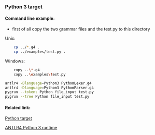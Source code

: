 ### Python 3 target

#### Command line example:
- first of all copy the two grammar files and the test.py to this directory

Unix:
```bash
    cp ../*.g4 .
    cp ../examples/test.py .
```

Windows:
```bash
    copy ..\*.g4
    copy ..\examples\test.py
```

```bash
antlr4 -Dlanguage=Python3 PythonLexer.g4
antlr4 -Dlanguage=Python3 PythonParser.g4
pygrun --tokens Python file_input test.py
pygrun --tree Python file_input test.py
```

#### Related link:
[Python target](https://github.com/antlr/antlr4/blob/master/doc/python-target.md)

[ANTLR4 Python 3 runtime](https://pypi.org/project/antlr4-python3-runtime/)
